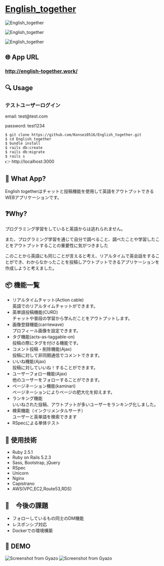 # <a href="http://english-together.work/">English_together</a>

![English_together](https://gyazo.com/5aecf8db51e4a501826053a0461787c9/raw)

![English_together](https://gyazo.com/8f9425b53f7ed892ef366a8a9037a347/raw)

![English_together](https://gyazo.com/f6f49efcbeff317e6207f5ead0f8bae9/raw)

## 🌐 App URL

### **http://english-together.work/**  

## 🔍 Usage

<h3>テストユーザーログイン</h3>
<p>email: test@test.com</p>
<p>password: test1234</p>

`$ git clone https://github.com/Konsei0516/English_together.git`<br>
`$ cd English_together`<br>
`$ bundle install`<br>
`$ rails db:create`<br>
`$ rails db:migrate`<br>
`$ rails s`<br>
👉 http://localhost:3000

## 💬 What App?
English togetherはチャットと投稿機能を使用して英語をアウトプットできるWEBアプリケーションです。

## ❓Why?
<p>プログラミング学習をしていると英語からは逃れられません。</p>
<p>また、プログラミング学習を通じて自分で調べること、調べたことや学習したことをアウトプットすることの重要性に気がつきました</p>
<p>このことから英語にも同じことが言えると考え、リアルタイムで英会話をすることができ、わからなかったことを投稿しアウトプットできるアプリケーションを作成しようと考えました。</p>


## 📦 機能一覧
<ul>
  <li>リアルタイムチャット(Action cable)<br>英語でのリアルタイムチャットができます。</li>
  <li>英単語投稿機能(CURD)<br>チャットや普段の学習から学んだことをアウトプットします。</li>
  <li>画像登録機能(carriewave)<br>プロフィール画像を設定できます。</li>
  <li>タグ機能(acts-as-taggable-on)<br>投稿の際にタグを付ける機能です。</li>
  <li>コメント投稿・削除機能(Ajax)<br>投稿に対して非同期通信でコメントできます。</li>
  <li>いいね機能(Ajax)<br>投稿に対していいね！することができます。</li>
  <li>ユーザーフォロー機能(Ajax)<br>他のユーザーをフォローすることができます。</li>
  <li>ページネーション機能(kaminari)<br>ページネーションによりページの肥大化を抑えます。</li>
  <li>ランキング機能<br>いいねされた投稿、アウトプットが多いユーザーをランキング化しました。</li>
  <li>検索機能（インクリメンタルサーチ）<br>ユーザーと英単語を検索できます</li>
  <li>RSpecによる単体テスト</li>
</ul>


## 📗 使用技術
<ul>
  <li>Ruby 2.5.1</li>
  <li>Ruby on Rails 5.2.3</li>
  <li>Sass, Bootstrap, jQuery</li>
  <li>RSpec</li>
  <li>Unicorn</li>
  <li>Nginx</li>
  <li>Capistrano</li>
  <li>AWS(VPC,EC2,Route53,RDS)</li>
</ul>

## 📝　今後の課題
<ul>
  <li>フォローしているもの同士のDM機能</li>
  <li>レスポンシブ対応</li>
  <li>Dockerでの環境構築</li>
</ul>

## 👀 DEMO
![Screenshot from Gyazo](https://gyazo.com/8ee92ae379d450432f3f255a6748418e/raw)
![Screenshot from Gyazo](https://gyazo.com/a59811ae9387f1f6621bce0880ef5275/raw)
